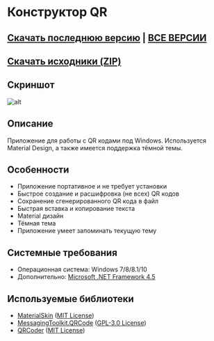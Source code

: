 # Конструктор QR 
## [Скачать последнюю версию](https://github.com/Zalexanninev15/QR-Maker/releases/tag/1.3.0.2) | [ВСЕ ВЕРСИИ](https://github.com/Zalexanninev15/QR-Maker/releases)
## [Скачать исходники (ZIP)](https://github.com/Zalexanninev15/QR-Maker/archive/master.zip) 

## Скриншот
![alt](https://i.imgur.com/MJPtUVg.jpg)

## Описание
Приложение для работы с QR кодами под Windows. Используется Material Design, а также имеется поддержка тёмной темы.

## Особенности
* Приложение портативное и не требует установки
* Быстрое создание и расшифровка (не всех) QR кодов
* Сохранение сгенерированного QR кода в файл
* Быстрая вставка и копирование текста
* Material дизайн
* Тёмная тема
* Приложение умеет запоминать текущую тему

## Системные требования
* Операционная система: Windows 7/8/8.1/10
* Дополнительно: [Microsoft .NET Framework 4.5](https://www.microsoft.com/ru-ru/download/details.aspx?id=30653)

## Используемые библиотеки 
* [MaterialSkin](https://github.com/IgnaceMaes/MaterialSkin) ([MIT License](https://github.com/IgnaceMaes/MaterialSkin/blob/master/LICENSE))
* [MessagingToolkit.QRCode](https://www.nuget.org/packages/MessagingToolkit.QRCode/) ([GPL-3.0 License](http://www.gnu.org/licenses/gpl-3.0.html))
* [QRCoder](https://github.com/codebude/QRCoder) ([MIT License](https://github.com/codebude/QRCoder/blob/master/LICENSE.txt))
